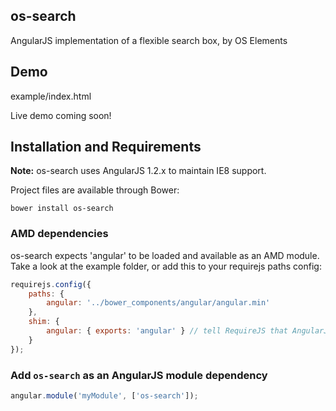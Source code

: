 ## os-search
AngularJS implementation of a flexible search box, by OS Elements

## Demo
example/index.html

Live demo coming soon!

## Installation and Requirements
**Note:** os-search uses AngularJS 1.2.x to maintain IE8 support.

Project files are available through Bower:
```
bower install os-search
```



### AMD dependencies
os-search expects 'angular' to be loaded and available as an AMD module.  Take a look at the example folder, or add this to your requirejs paths config:
```javascript
requirejs.config({
    paths: {
        angular: '../bower_components/angular/angular.min'
    },
    shim: {
        angular: { exports: 'angular' } // tell RequireJS that AngularJS exports a global property named 'angular'
    }
});
```


### Add `os-search` as an AngularJS module dependency
```javascript
angular.module('myModule', ['os-search']);
```